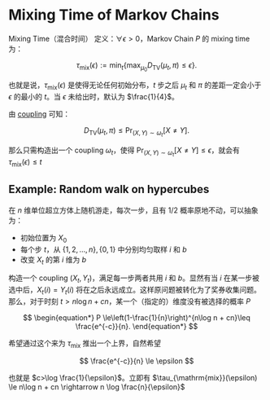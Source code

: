 #  Mixing Time of Markov Chains

Mixing Time（混合时间） 定义：$\forall \epsilon > 0$，Markov Chain $P$ 的 mixing time 为：

$$
\begin{equation*}
    \tau_{\mathrm{mix}}(\epsilon):=\min_{t}\{\max_{\mu_0} D_{\mathrm{TV}}(\mu_t,\pi)\le \epsilon\}.
\end{equation*}
$$

也就是说，$\tau_{\mathrm{mix}}(\epsilon)$ 是使得无论任何初始分布，$t$ 步之后 $\mu_t$ 和 $\pi$ 的差距一定会小于 $\epsilon$ 的最小的 $t$。当 $\epsilon$ 未给出时，默认为 $\frac{1}{4}$。

由 [coupling](./Lecture5%20Coupling,%20Fundamental%20Theorem%20of%20Markov%20Chains.md) 可知：

$$
D_{\mathrm{TV}}(\mu_t,\pi) \leq \Pr_{(X,Y)\sim\omega_t}[X \neq Y].
$$

那么只需构造出一个 coupling $\omega_t$，使得 $\Pr_{(X,Y)\sim\omega_t}[X \neq Y]\le \epsilon$，就会有 $\tau_{\mathrm{mix}}(\epsilon) \le t$

## Example: Random walk on hypercubes

在 $n$ 维单位超立方体上随机游走，每次一步，且有 $1/2$ 概率原地不动，可以抽象为：

- 初始位置为 $X_0$
- 每个步 $t$，从 $\{1,2,\ldots,n\}, \{0,1\}$ 中分别均匀取样 $i$ 和 $b$
- 改变 $X_t$ 的第 $i$ 维为 $b$

构造一个 coupling $(X_t, Y_t)$，满足每一步两者共用 $i$ 和 $b$。显然有当 $i$ 在某一步被选中后，$X_t(i) = Y_t(i)$ 将在之后永远成立。这样原问题被转化为了奖券收集问题。那么，对于时刻 $t > n \log n + cn$，某一个（指定的）维度没有被选择的概率 $P$

$$
\begin{equation*}
    P \le\left(1-\frac{1}{n}\right)^{n\log n + cn}\leq \frac{e^{-c}}{n}.
\end{equation*}
$$

希望通过这个来为 $\tau_{\mathrm{mix}}$ 推出一个上界，自然希望

$$
\frac{e^{-c}}{n} \le \epsilon
$$

也就是 $c>\log \frac{1}{\epsilon}$。立即有 $\tau_{\mathrm{mix}}(\epsilon) \le n\log n + cn \rightarrow n \log \frac{n}{\epsilon}$